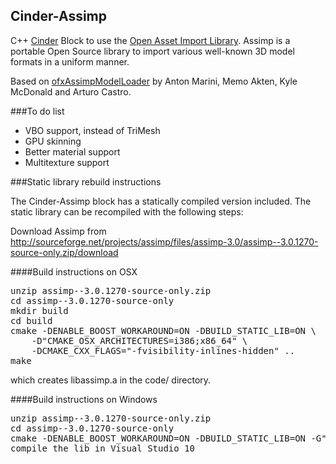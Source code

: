 Cinder-Assimp
-------------

C++ [Cinder](http://libcinder.org) Block to use the [Open Asset Import
Library](http://assimp.sourceforge.net/). Assimp is a portable Open Source
library to import various well-known 3D model formats in a uniform manner.

Based on [ofxAssimpModelLoader](https://github.com/openframeworks/openFrameworks/tree/master/addons/ofxAssimpModelLoader) by Anton Marini, Memo Akten, Kyle McDonald
and Arturo Castro.

###To do list

* VBO support, instead of TriMesh
* GPU skinning
* Better material support
* Multitexture support

###Static library rebuild instructions

The Cinder-Assimp block has a statically compiled version included.
The static library can be recompiled with the following steps:

Download Assimp from
http://sourceforge.net/projects/assimp/files/assimp-3.0/assimp--3.0.1270-source-only.zip/download

####Build instructions on OSX

<pre>
unzip assimp--3.0.1270-source-only.zip
cd assimp--3.0.1270-source-only
mkdir build
cd build
cmake -DENABLE_BOOST_WORKAROUND=ON -DBUILD_STATIC_LIB=ON \
	-D"CMAKE_OSX_ARCHITECTURES=i386;x86_64" \
	-DCMAKE_CXX_FLAGS="-fvisibility-inlines-hidden" ..
make
</pre>

which creates libassimp.a in the code/ directory.

####Build instructions on Windows

<pre>
unzip assimp--3.0.1270-source-only.zip
cd assimp--3.0.1270-source-only
cmake -DENABLE_BOOST_WORKAROUND=ON -DBUILD_STATIC_LIB=ON -G"Visual Studio 10"
compile the lib in Visual Studio 10
</pre>
